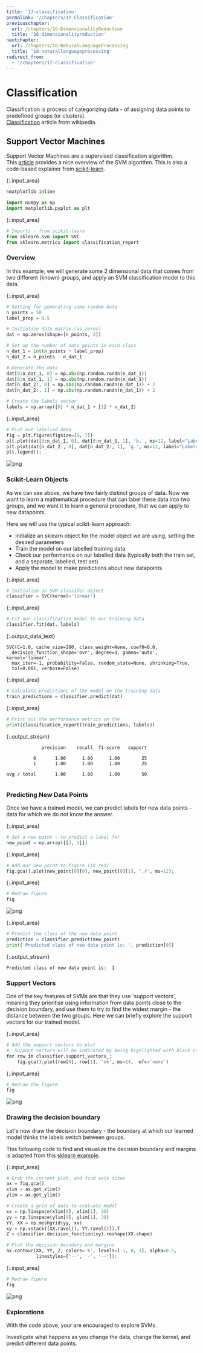```yaml
---
title: '17-classification'
permalink: '/chapters/17-Classification'
previouschapter:
  url: /chapters/16-DimensionalityReduction
  title: '16-dimensionalityreduction'
nextchapter:
  url: /chapters/18-NaturalLanguageProcessing
  title: '18-naturallanguageprocessing'
redirect_from:
  - '/chapters/17-classification'
---
```


# Classification

<div class="alert alert-success">
Classification is process of categorizing data - of assigning data points to predefined groups (or clusters). 
</div>

<div class="alert alert-info">
<a href="https://en.wikipedia.org/wiki/Statistical_classification" class="alert-link">Classification</a>
article from wikipedia. 
</div>

## Support Vector Machines

<div class="alert alert-success">
Support Vector Machines are a supervised classification algorithm.
</div>

<div class="alert alert-info">
This 
<a href="https://medium.com/machine-learning-101/chapter-2-svm-support-vector-machine-theory-f0812effc72" class="alert-link">article</a>
provides a nice overview of the SVM algorithm. This is also a code-based explainer from
<a href="http://scikit-learn.org/stable/modules/svm.html" class="alert-link">scikit-learn</a>.
</div>



{:.input_area}
```python
%matplotlib inline

import numpy as np
import matplotlib.pyplot as plt
```




{:.input_area}
```python
# Imports - from scikit-learn
from sklearn.svm import SVC
from sklearn.metrics import classification_report
```


### Overview

In this example, we will generate some 2 dimensional data that comes from two different (known) groups, and apply an SVM classification model to this data. 



{:.input_area}
```python
# Setting for generating some random data
n_points = 50
label_prop = 0.5

# Initialize data matrix (as zeros)
dat = np.zeros(shape=[n_points, 2])

# Set up the number of data points in each class
n_dat_1 = int(n_points * label_prop)
n_dat_2 = n_points - n_dat_1

# Generate the data
dat[0:n_dat_1, 0] = np.abs(np.random.randn(n_dat_1))
dat[0:n_dat_1, 1] = np.abs(np.random.randn(n_dat_1))
dat[n_dat_2:, 0] = np.abs(np.random.randn(n_dat_1)) + 2
dat[n_dat_2:, 1] = np.abs(np.random.randn(n_dat_1)) + 2

# Create the labels vector
labels = np.array([0] * n_dat_1 + [1] * n_dat_2)
```




{:.input_area}
```python
# Plot out labelled data
fig = plt.figure(figsize=[9, 7])
plt.plot(dat[0:n_dat_1, 0], dat[0:n_dat_1, 1], 'b.', ms=12, label="Label=0")
plt.plot(dat[n_dat_2:, 0], dat[n_dat_2:, 1], 'g.', ms=12, label="Label=1")
plt.legend();
```



![png](../images/chapters/17-Classification_8_0.png)


### Scikit-Learn Objects

As we can see above, we have two fairly distinct groups of data. Now we want to learn a mathematical procedure that can label these data into two groups, and we want it to learn a general procedure, that we can apply to new datapoints.

Here we will use the typical scikit-learn approach:
- Initialize an sklearn object for the model object we are using, setting the desired parameters
- Train the model on our labelled training data
- Check our performance on our labelled data (typically both the train set, and a separate, labelled, test set)
- Apply the model to make predictions about new datapoints



{:.input_area}
```python
# Initialize an SVM classifer object
classifier = SVC(kernel='linear')
```




{:.input_area}
```python
# Fit our classification model to our training data
classifier.fit(dat, labels)
```





{:.output_data_text}
```
SVC(C=1.0, cache_size=200, class_weight=None, coef0=0.0,
  decision_function_shape='ovr', degree=3, gamma='auto', kernel='linear',
  max_iter=-1, probability=False, random_state=None, shrinking=True,
  tol=0.001, verbose=False)
```





{:.input_area}
```python
# Calculate predictions of the model on the training data
train_predictions = classifier.predict(dat)
```




{:.input_area}
```python
# Print out the performance metrics on the 
print(classification_report(train_predictions, labels))
```


{:.output_stream}
```
             precision    recall  f1-score   support

          0       1.00      1.00      1.00        25
          1       1.00      1.00      1.00        25

avg / total       1.00      1.00      1.00        50


```

### Predicting New Data Points

Once we have a trained model, we can predict labels for new data points - data for which we do not know the answer.



{:.input_area}
```python
# Set a new point - to predict a label for
new_point = np.array([[3, 3]])
```




{:.input_area}
```python
# Add our new point to figure (in red)
fig.gca().plot(new_point[0][0], new_point[0][1], '.r', ms=12);
```




{:.input_area}
```python
# Redraw figure
fig
```





![png](../images/chapters/17-Classification_17_0.png)





{:.input_area}
```python
# Predict the class of the new data point
prediction = classifier.predict(new_point)
print('Predicted class of new data point is: ', prediction[0])
```


{:.output_stream}
```
Predicted class of new data point is:  1

```

### Support Vectors

One of the key features of SVMs are that they use 'support vectors', meaning they prioritise using information from data points close to the decision boundary, and use them to try to find the widest margin - the distance between the two groups. Here we can briefly explore the support vectors for our trained model.



{:.input_area}
```python
# Add the support vectors to plot
#  Support vectors will be indicated by being highlighted with black circles
for row in classifier.support_vectors_:
    fig.gca().plot(row[0], row[1], 'ok', ms=14,  mfc='none')
```




{:.input_area}
```python
# Redraw the figure
fig
```





![png](../images/chapters/17-Classification_21_0.png)



### Drawing the decision boundary

Let's now draw the decision boundary - the boundary at which our learned model thinks the labels switch between groups.

<div class="alert alert-info">
This following code to find and visualize the decision boundary and margins is adapted from this 
<a href="http://scikit-learn.org/stable/auto_examples/svm/plot_separating_hyperplane.html#sphx-glr-auto-examples-svm-plot-separating-hyperplane-py" class="alert-link">sklearn example</a>.
</div>



{:.input_area}
```python
# Grab the current plot, and find axis sizes
ax = fig.gca()
xlim = ax.get_xlim()
ylim = ax.get_ylim()

# Create a grid of data to evaluate model
xx = np.linspace(xlim[0], xlim[1], 30)
yy = np.linspace(ylim[0], ylim[1], 30)
YY, XX = np.meshgrid(yy, xx)
xy = np.vstack([XX.ravel(), YY.ravel()]).T
Z = classifier.decision_function(xy).reshape(XX.shape)

# Plot the decision boundary and margins
ax.contour(XX, YY, Z, colors='k', levels=[-1, 0, 1], alpha=0.5,
           linestyles=['--', '-', '--']);
```




{:.input_area}
```python
# Redraw figure
fig
```





![png](../images/chapters/17-Classification_25_0.png)



### Explorations

With the code above, your are encouraged to explore SVMs. 

Investigate what happens as you change the data, change the kernel, and predict different data points. 
